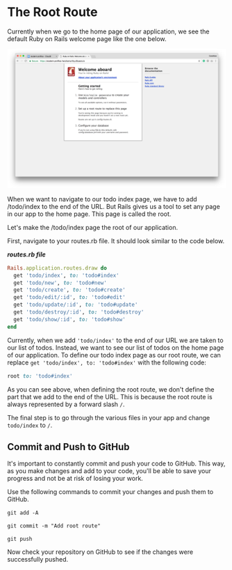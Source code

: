 # The Root Route
Currently when we go to the home page of our application, we see the default Ruby on Rails welcome page like the one below.

![Welcome aboard!](/images/the_root_route/01.png "Welcome aboard!")

When we want to navigate to our todo index page, we have to add /todo/index to the end of the URL. But Rails gives us a tool to set any page in our app to the home page. This page is called the root.

Let's make the /todo/index page the root of our application.

First, navigate to your routes.rb file. It should look similar to the code below.

***routes.rb file***
```ruby
Rails.application.routes.draw do
  get 'todo/index', to: 'todo#index'
  get 'todo/new', to: 'todo#new'
  get 'todo/create', to: 'todo#create'
  get 'todo/edit/:id', to: 'todo#edit'
  get 'todo/update/:id', to: 'todo#update'
  get 'todo/destroy/:id', to: 'todo#destroy'
  get 'todo/show/:id', to: 'todo#show'
end
```

Currently, when we add `'todo/index'` to the end of our URL we are taken to our list of todos. Instead, we want to see our list of todos on the home page of our application. To define our todo index page as our root route, we can replace `get 'todo/index', to: 'todo#index'` with the following code:

```ruby
root to: 'todo#index'
```

As you can see above, when defining the root route, we don't define the part that we add to the end of the URL. This is because the root route is always represented by a forward slash `/`.

The final step is to go through the various files in your app and change `todo/index` to `/`.

## Commit and Push to GitHub
It's important to constantly commit and push your code to GitHub. This way, as you make changes and add to your code, you'll be able to save your progress and not be at risk of losing your work.

Use the following commands to commit your changes and push them to GitHub.

```shell
git add -A
```

```shell
git commit -m "Add root route"
```

```shell
git push
```

Now check your repository on GitHub to see if the changes were successfully pushed.
